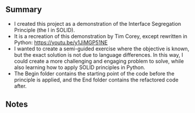 ## Summary
- I created this project as a demonstration of the Interface Segregation Principle (the I in SOLID).
- It is a recreation of this demonstration by Tim Corey, except rewritten in Python: https://youtu.be/y1JiMGP51NE
- I wanted to create a semi-guided exercise where the objective is known, but the exact solution is not due to language differences. In this way, I could create a more challenging and engaging problem to solve, while also learning how to apply SOLID principles in Python.
- The Begin folder contains the starting point of the code before the principle is applied, and the End folder contains the refactored code after.

## Notes
